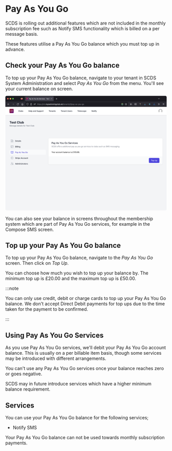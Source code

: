 # Pay As You Go

SCDS is rolling out additional features which are not included in the monthly subscription fee such as Notify SMS functionality which is billed on a per message basis.

These features utilise a Pay As You Go balance which you must top up in advance.

## Check your Pay As You Go balance

To top up your Pay As You Go balance, navigate to your tenant in SCDS System Administration and select *Pay As You Go* from the menu. You'll see your current balance on screen.

![The Pay As You Go management page](pay-as-you-go.png)

You can also see your balance in screens throughout the membership system which are part of Pay As You Go services, for example in the Compose SMS screen.

## Top up your Pay As You Go balance

To top up your Pay As You Go balance, navigate to the *Pay As You Go* screen. Then click on *Top Up*.

You can choose how much you wish to top up your balance by. The minimum top up is £20.00 and the maximum top up is £50.00.

:::note

You can only use credit, debit or charge cards to top up your Pay As You Go balance. We don't accept Direct Debit payments for top ups due to the time taken for the payment to be confirmed.

:::

## Using Pay As You Go Services

As you use Pay As You Go services, we'll debit your Pay As You Go account balance. This is usually on a per billable item basis, though some services may be introduced with different arrangements.

You can't use any Pay As You Go services once your balance reaches zero or goes negative.

SCDS may in future introduce services which have a higher minimum balance requirement.

## Services

You can use your Pay As You Go balance for the following services;

* Notify SMS

Your Pay As You Go balance can not be used towards monthly subscription payments.